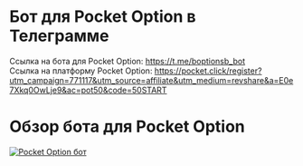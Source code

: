 # Бот для Pocket Option в Телеграмме
Ссылка на бота для Pocket Option: https://t.me/boptionsb_bot<br>
Ссылка на платформу Pocket Option: https://pocket.click/register?utm_campaign=771117&utm_source=affiliate&utm_medium=revshare&a=E0e7Xkq0OwLje9&ac=pot50&code=50START
# Обзор бота для Pocket Option
[![Pocket Option бот](https://img.youtube.com/vi/Qrzj9Z9RWfE/0.jpg)](https://www.youtube.com/watch?v=Qrzj9Z9RWfE)
